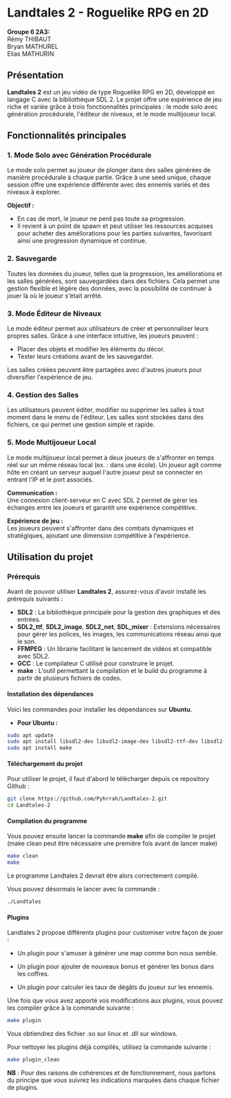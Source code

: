 # Landtales 2 - Roguelike RPG en 2D

**Groupe 6 2A3:**  
Rémy THIBAUT  
Bryan MATHUREL  
Elias MATHURIN

## Présentation

**Landtales 2** est un jeu vidéo de type Roguelike RPG en 2D, développé en langage C avec la bibliothèque SDL 2. Le projet offre une expérience de jeu riche et variée grâce à trois fonctionnalités principales : le mode solo avec génération procédurale, l'éditeur de niveaux, et le mode multijoueur local.

## Fonctionnalités principales

### 1. Mode Solo avec Génération Procédurale
Le mode solo permet au joueur de plonger dans des salles générées de manière procédurale à chaque partie. Grâce à une seed unique, chaque session offre une expérience différente avec des ennemis variés et des niveaux à explorer. 

**Objectif :**  
- En cas de mort, le joueur ne perd pas toute sa progression.  
- Il revient à un point de spawn et peut utiliser les ressources acquises pour acheter des améliorations pour les parties suivantes, favorisant ainsi une progression dynamique et continue.

### 2. Sauvegarde
Toutes les données du joueur, telles que la progression, les améliorations et les salles générées, sont sauvegardées dans des fichiers. Cela permet une gestion flexible et légère des données, avec la possibilité de continuer à jouer là où le joueur s'était arrêté.

### 3. Mode Éditeur de Niveaux
Le mode éditeur permet aux utilisateurs de créer et personnaliser leurs propres salles. Grâce à une interface intuitive, les joueurs peuvent :
- Placer des objets et modifier les éléments du décor.
- Tester leurs créations avant de les sauvegarder.

Les salles créées peuvent être partagées avec d'autres joueurs pour diversifier l'expérience de jeu.

### 4. Gestion des Salles
Les utilisateurs peuvent éditer, modifier ou supprimer les salles à tout moment dans le menu de l'éditeur. Les salles sont stockées dans des fichiers, ce qui permet une gestion simple et rapide.

### 5. Mode Multijoueur Local
Le mode multijoueur local permet à deux joueurs de s'affronter en temps réel sur un même réseau local (ex. : dans une école). Un joueur agit comme hôte en créant un serveur auquel l'autre joueur peut se connecter en entrant l'IP et le port associés.

**Communication :**  
Une connexion client-serveur en C avec SDL 2 permet de gérer les échanges entre les joueurs et garantit une expérience compétitive.

**Expérience de jeu :**  
Les joueurs peuvent s'affronter dans des combats dynamiques et stratégiques, ajoutant une dimension compétitive à l'expérience.

## Utilisation du projet

### Prérequis
Avant de pouvoir utiliser **Landtales 2**, assurez-vous d'avoir installé les prérequis suivants :
- **SDL2** : La bibliothèque principale pour la gestion des graphiques et des entrées.
- **SDL2_ttf**, **SDL2_image**, **SDL2_net**, **SDL_mixer** : Extensions nécessaires pour gérer les polices, les images, les communications réseau ainsi que le son.
- **FFMPEG** : Un librairie facilitant le lancement de vidéos et compatible avec SDL2.
- **GCC** : Le compilateur C utilisé pour construire le projet.
- **make** : L'outil permettant la compilation et le build du programme à partir de plusieurs fichiers de codes.

#### Installation des dépendances
Voici les commandes pour installer les dépendances sur **Ubuntu**.

- **Pour Ubuntu :**
```bash
sudo apt update
sudo apt install libsdl2-dev libsdl2-image-dev libsdl2-ttf-dev libsdl2-net-dev libsdl2-mixer-dev build-essential libavformat-dev libavcodec-dev libavutil-dev libswresample-dev
sudo apt install make
```


#### Téléchargement du projet 

Pour utiliser le projet, il faut d'abord le télécharger depuis ce repository Github : 
```bash
git clone https://github.com/Pyhrrah/Landtales-2.git
cd Landtales-2
```

#### Compilation du programme

Vous pouvez ensuite lancer la commande **make** afin de compiler le projet (make clean peut être nécessaire une première fois avant de lancer make)

```bash
make clean
make 
```

Le programme Landtales 2 devrait être alors correctement compilé. 

Vous pouvez désormais le lancer avec la commande : 

```bash
./Landtales
```

#### Plugins 

Landtales 2 propose différents plugins pour customiser votre façon de jouer : 

- Un plugin pour s'amuser à générer une map comme bon nous semble. 

- Un plugin pour ajouter de nouveaux bonus et générer les bonus dans les coffres.

- Un plugin pour calculer les taux de dégâts du joueur sur les ennemis.

Une fois que vous avez apporté vos modifications aux plugins, vous pouvez les compiler grâce à la commande suivante : 

```bash
make plugin
```
Vous obtiendrez des fichier .so sur linux et .dll sur windows.

Pour nettoyer les plugins déjà compilés, utilisez la commande suivante : 
```bash
make plugin_clean
```

**NB** : Pour des raisons de cohérences et de fonctionnement, nous partons du principe que vous suivrez les indications marquées dans chaque fichier de plugins. 


